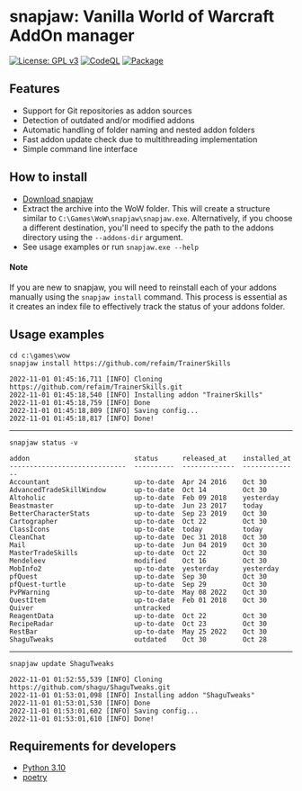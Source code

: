 # snapjaw: Vanilla World of Warcraft AddOn manager
[![License: GPL v3](https://img.shields.io/badge/License-GPLv3-blue.svg)](https://www.gnu.org/licenses/gpl-3.0) [![CodeQL](https://github.com/refaim/snapjaw/actions/workflows/codeql.yml/badge.svg?branch=master)](https://github.com/refaim/snapjaw/actions/workflows/codeql.yml) [![Package](https://github.com/refaim/snapjaw/actions/workflows/package.yml/badge.svg)](https://github.com/refaim/snapjaw/actions/workflows/package.yml)

## Features
- Support for Git repositories as addon sources
- Detection of outdated and/or modified addons
- Automatic handling of folder naming and nested addon folders
- Fast addon update check due to multithreading implementation
- Simple command line interface

## How to install
- [Download snapjaw](https://nightly.link/refaim/snapjaw/workflows/package/master/snapjaw.zip)
- Extract the archive into the WoW folder. This will create a structure similar to `C:\Games\WoW\snapjaw\snapjaw.exe`. Alternatively, if you choose a different destination, you'll need to specify the path to the addons directory using the `--addons-dir` argument.
- See usage examples or run `snapjaw.exe --help`

#### Note
If you are new to snapjaw, you will need to reinstall each of your addons manually using the `snapjaw install` command. This process is essential as it creates an index file to effectively track the status of your addons folder.

## Usage examples
```
cd c:\games\wow
snapjaw install https://github.com/refaim/TrainerSkills
```
```
2022-11-01 01:45:16,711 [INFO] Cloning https://github.com/refaim/TrainerSkills.git
2022-11-01 01:45:18,540 [INFO] Installing addon "TrainerSkills"
2022-11-01 01:45:18,759 [INFO] Done
2022-11-01 01:45:18,809 [INFO] Saving config...
2022-11-01 01:45:18,817 [INFO] Done!
```
---
```
snapjaw status -v
```
```
addon                          status      released_at    installed_at
-----------------------------  ----------  -------------  --------------
Accountant                     up-to-date  Apr 24 2016    Oct 30
AdvancedTradeSkillWindow       up-to-date  Oct 14         Oct 30
Altoholic                      up-to-date  Feb 09 2018    yesterday
Beastmaster                    up-to-date  Jun 23 2017    today
BetterCharacterStats           up-to-date  Sep 23 2019    Oct 30
Cartographer                   up-to-date  Oct 22         Oct 30
ClassIcons                     up-to-date  today          today
CleanChat                      up-to-date  Dec 31 2018    Oct 30
Mail                           up-to-date  Jun 04 2019    Oct 30
MasterTradeSkills              up-to-date  Oct 22         Oct 30
Mendeleev                      modified    Oct 16         Oct 30
MobInfo2                       up-to-date  yesterday      yesterday
pfQuest                        up-to-date  Sep 30         Oct 30
pfQuest-turtle                 up-to-date  Sep 29         Oct 30
PvPWarning                     up-to-date  May 08 2022    Oct 30
QuestItem                      up-to-date  Feb 01 2018    Oct 30
Quiver                         untracked
ReagentData                    up-to-date  Oct 22         Oct 30
RecipeRadar                    up-to-date  Oct 23         Oct 30
RestBar                        up-to-date  May 25 2022    Oct 30
ShaguTweaks                    outdated    Oct 30         Oct 28
```
---
```
snapjaw update ShaguTweaks
```
```
2022-11-01 01:52:55,539 [INFO] Cloning https://github.com/shagu/ShaguTweaks.git
2022-11-01 01:53:01,098 [INFO] Installing addon "ShaguTweaks"
2022-11-01 01:53:01,530 [INFO] Done
2022-11-01 01:53:01,602 [INFO] Saving config...
2022-11-01 01:53:01,610 [INFO] Done!
```

## Requirements for developers
- [Python 3.10](https://www.python.org)
- [poetry](https://python-poetry.org)
